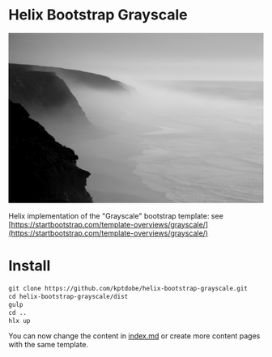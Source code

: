 # Helix Bootstrap Grayscale

![bg-masthead](/dist/img/bg-masthead.jpg)

Helix implementation of the "Grayscale" bootstrap template: see [https://startbootstrap.com/template-overviews/grayscale/](https://startbootstrap.com/template-overviews/grayscale/)

# Install

```
git clone https://github.com/kptdobe/helix-bootstrap-grayscale.git
cd helix-bootstrap-grayscale/dist
gulp
cd ..
hlx up
```

You can now change the content in [index.md](./index.md) or create more content pages with the same template.